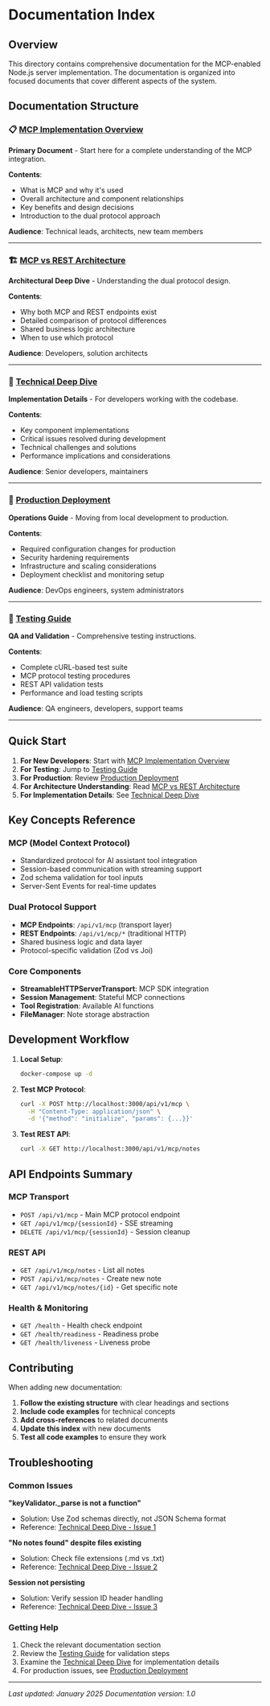 # Documentation Index

## Overview

This directory contains comprehensive documentation for the MCP-enabled Node.js server implementation. The documentation is organized into focused documents that cover different aspects of the system.

## Documentation Structure

### 📋 [MCP Implementation Overview](./mcp-implementation-overview.md)
**Primary Document** - Start here for a complete understanding of the MCP integration.

**Contents**:
- What is MCP and why it's used
- Overall architecture and component relationships  
- Key benefits and design decisions
- Introduction to the dual protocol approach

**Audience**: Technical leads, architects, new team members

---

### 🏗️ [MCP vs REST Architecture](./mcp-vs-rest-architecture.md)
**Architectural Deep Dive** - Understanding the dual protocol design.

**Contents**:
- Why both MCP and REST endpoints exist
- Detailed comparison of protocol differences
- Shared business logic architecture
- When to use which protocol

**Audience**: Developers, solution architects

---

### 🔧 [Technical Deep Dive](./technical-deep-dive.md)
**Implementation Details** - For developers working with the codebase.

**Contents**:
- Key component implementations
- Critical issues resolved during development
- Technical challenges and solutions
- Performance implications and considerations

**Audience**: Senior developers, maintainers

---

### 🚀 [Production Deployment](./production-deployment.md)
**Operations Guide** - Moving from local development to production.

**Contents**:
- Required configuration changes for production
- Security hardening requirements
- Infrastructure and scaling considerations
- Deployment checklist and monitoring setup

**Audience**: DevOps engineers, system administrators

---

### 🧪 [Testing Guide](./testing-guide.md)
**QA and Validation** - Comprehensive testing instructions.

**Contents**:
- Complete cURL-based test suite
- MCP protocol testing procedures
- REST API validation tests
- Performance and load testing scripts

**Audience**: QA engineers, developers, support teams

---

## Quick Start

1. **For New Developers**: Start with [MCP Implementation Overview](./mcp-implementation-overview.md)
2. **For Testing**: Jump to [Testing Guide](./testing-guide.md)
3. **For Production**: Review [Production Deployment](./production-deployment.md)
4. **For Architecture Understanding**: Read [MCP vs REST Architecture](./mcp-vs-rest-architecture.md)
5. **For Implementation Details**: See [Technical Deep Dive](./technical-deep-dive.md)

## Key Concepts Reference

### MCP (Model Context Protocol)
- Standardized protocol for AI assistant tool integration
- Session-based communication with streaming support
- Zod schema validation for tool inputs
- Server-Sent Events for real-time updates

### Dual Protocol Support
- **MCP Endpoints**: `/api/v1/mcp` (transport layer)
- **REST Endpoints**: `/api/v1/mcp/*` (traditional HTTP)
- Shared business logic and data layer
- Protocol-specific validation (Zod vs Joi)

### Core Components
- **StreamableHTTPServerTransport**: MCP SDK integration
- **Session Management**: Stateful MCP connections
- **Tool Registration**: Available AI functions
- **FileManager**: Note storage abstraction

## Development Workflow

1. **Local Setup**:
   ```bash
   docker-compose up -d
   ```

2. **Test MCP Protocol**:
   ```bash
   curl -X POST http://localhost:3000/api/v1/mcp \
     -H "Content-Type: application/json" \
     -d '{"method": "initialize", "params": {...}}'
   ```

3. **Test REST API**:
   ```bash
   curl -X GET http://localhost:3000/api/v1/mcp/notes
   ```

## API Endpoints Summary

### MCP Transport
- `POST /api/v1/mcp` - Main MCP protocol endpoint
- `GET /api/v1/mcp/{sessionId}` - SSE streaming
- `DELETE /api/v1/mcp/{sessionId}` - Session cleanup

### REST API
- `GET /api/v1/mcp/notes` - List all notes
- `POST /api/v1/mcp/notes` - Create new note
- `GET /api/v1/mcp/notes/{id}` - Get specific note

### Health & Monitoring
- `GET /health` - Health check endpoint
- `GET /health/readiness` - Readiness probe
- `GET /health/liveness` - Liveness probe

## Contributing

When adding new documentation:

1. **Follow the existing structure** with clear headings and sections
2. **Include code examples** for technical concepts
3. **Add cross-references** to related documents
4. **Update this index** with new documents
5. **Test all code examples** to ensure they work

## Troubleshooting

### Common Issues

**"keyValidator._parse is not a function"**
- Solution: Use Zod schemas directly, not JSON Schema format
- Reference: [Technical Deep Dive - Issue 1](./technical-deep-dive.md#issue-1-tool-validation-failure)

**"No notes found" despite files existing**
- Solution: Check file extensions (.md vs .txt)
- Reference: [Technical Deep Dive - Issue 2](./technical-deep-dive.md#issue-2-file-discovery-failure)

**Session not persisting**
- Solution: Verify session ID header handling
- Reference: [Technical Deep Dive - Issue 3](./technical-deep-dive.md#issue-3-session-state-management)

### Getting Help

1. Check the relevant documentation section
2. Review the [Testing Guide](./testing-guide.md) for validation steps
3. Examine the [Technical Deep Dive](./technical-deep-dive.md) for implementation details
4. For production issues, see [Production Deployment](./production-deployment.md)

---

*Last updated: January 2025*
*Documentation version: 1.0*
